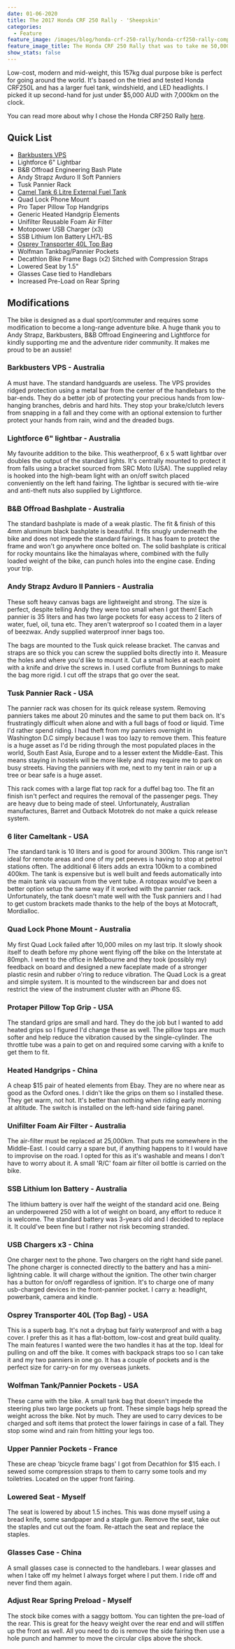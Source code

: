 ```yaml
---
date: 01-06-2020
title: The 2017 Honda CRF 250 Rally - 'Sheepskin'
categories:
  - Feature
feature_image: /images/blog/honda-crf-250-rally/honda-crf250-rally-complete-cover.jpg
feature_image_title: The Honda CRF 250 Rally that was to take me 50,000km from Melbourne to London
show_stats: false
---
```

<p>
Low-cost, modern and mid-weight, this 157kg dual purpose bike is perfect for going around the world. It's based on the tried and tested Honda CRF250L and has a larger fuel tank, windshield, and LED headlights. I picked it up second-hand for just under $5,000 AUD with 7,000km on the clock.
</p>
<p>
You can read more about why I chose the Honda CRF250 Rally <a href="/bikes/2020/05/26/why-the-250-rally/">here</a>.
</p>

<h2>Quick List</h2>

<ul>
  <li>
    <a href="{% post_url 2020-06-05-barkbusters-vps %}">
      Barkbusters VPS
    </a>
  </li>
  <li>Lightforce 6" Lightbar</li>
  <li>B&B Offroad Engineering Bash Plate</li>
  <li>Andy Strapz Avduro II Soft Panniers</li>
  <li>Tusk Pannier Rack</li>
  <li>
    <a href="{% post_url 2020-06-16-camel-tank %}">
      Camel Tank 6 Litre External Fuel Tank
    </a>
  </li>
  <li>Quad Lock Phone Mount</li>
  <li>Pro Taper Pillow Top Handgrips</li>
  <li>Generic Heated Handgrip Elements</li>
  <li>Unifilter Reusable Foam Air Filter</li>
  <li>Motopower USB Charger (x3)</li>
  <li>SSB Lithium Ion Battery LH7L-BS</li>
  <li>
    <a href="{% post_url 2020-06-03-osprey-transporter %}">
      Osprey Transporter 40L Top Bag
    </a>
  </li>
  <li>Wolfman Tankbag/Pannier Pockets</li>
  <li>Decathlon Bike Frame Bags (x2) Sitched with Compression Straps</li>
  <li>Lowered Seat by 1.5"</li>
  <li>Glasses Case tied to Handlebars</li>
  <li>Increased Pre-Load on Rear Spring</li>
</ul>

<h2>Modifications</h2>
The bike is designed as a dual sport/commuter and requires some modification to become a long-range adventure bike. A huge thank you to Andy Strapz, Barkbusters, B&B Offroad Engineering and Lightforce for kindly supporting me and the adventure rider community. It makes me proud to be an aussie! 

<h3>Barkbusters VPS - Australia</h3>
<p>
A must have. The standard handguards are useless. The VPS provides ridged protection using a metal bar from the center of the handlebars to the bar-ends. They do a better job of protecting your precious hands from low-hanging branches, debris and hard hits. They stop your brake/clutch levers from snapping in a fall and they come with an optional extension to further protect your hands from rain, wind and the dreaded bugs.
</p>

<h3>Lightforce 6" lightbar - Australia</h3>
<p>
My favourite addition to the bike. This weatherproof, 6 x 5 watt lightbar over doubles the output of the standard lights. It's centrally mounted to protect it from falls using a bracket sourced from SRC Moto (USA). The supplied relay is hooked into the high-beam light with an on/off switch placed conveniently on the left hand fairing. The lightbar is secured with tie-wire and anti-theft nuts also supplied by Lightforce.
</p>

<h3>B&B Offroad Bashplate - Australia</h3>
<p>
The standard bashplate is made of a weak plastic. The fit & finish of this 4mm aluminum black bashplate is beautiful. It fits snugly underneath the bike and does not impede the standard fairings. It has foam to protect the frame and won't go anywhere once bolted on. The solid bashplate is critical for rocky mountains like the himalayas where, combined with the fully loaded weight of the bike, can punch holes into the engine case. Ending your trip.
</p>

<h3>Andy Strapz Avduro II Panniers - Australia</h3>
<p>
These soft heavy canvas bags are lightweight and strong. The size is perfect, despite telling Andy they were too small when I got them! Each pannier is 35 liters and has two large pockets for easy access to 2 liters of water, fuel, oil, tuna etc. They aren't waterproof so I coated them in a layer of beezwax. Andy supplied waterproof inner bags too.
</p>
<p>
The bags are mounted to the Tusk quick release bracket. The canvas and straps are so thick you can screw the supplied bolts directly into it. Measure the holes and where you'd like to mount it. Cut a small holes at each point with a knife and drive the screws in. I used corflute from Bunnings to make the bag more rigid. I cut off the straps that go over the seat.
</p>

<h3>Tusk Pannier Rack - USA</h3>
<p>
The pannier rack was chosen for its quick release system. Removing panniers takes me about 20 minutes and the same to put them back on. It's frustratingly difficult when alone and with a full bags of food or liquid. Time I'd rather spend riding. I had theft from my panniers overnight in Washington D.C simply because I was too lazy to remove them. This feature is a huge asset as I'd be riding through the most populated places in the world, South East Asia, Europe and to a lesser extent the Middle-East. This means staying in hostels will be more likely and may require me to park on busy streets. Having the panniers with me, next to my tent in rain or up a tree or bear safe is a huge asset.
</p>
<p>
This rack comes with a large flat top rack for a duffel bag too. The fit an finish isn't perfect and requires the removal of the passenger pegs. They are heavy due to being made of steel. Unfortunately, Australian manufactures, Barret and Outback Mototrek do not make a quick release system.
</p>

<h3>6 liter Cameltank - USA</h3>
<p>
The standard tank is 10 liters and is good for around 300km. This range isn't ideal for remote areas and one of my pet peeves is having to stop at petrol stations often. The additional 6 liters adds an extra 100km to a combined 400km. The tank is expensive but is well built and feeds automatically into the main tank via vacuum from the vent tube. A rotopax would've been a better option setup the same way if it worked with the pannier rack. Unfortunately, the tank doesn't mate well with the Tusk panniers and I had to get custom brackets made thanks to the help of the boys at Motocraft, Mordialloc.
</p>

<h3>Quad Lock Phone Mount - Australia</h3>
<p>
My first Quad Lock failed after 10,000 miles on my last trip. It slowly shook itself to death before my phone went flying off the bike on the Interstate at 80mph. I went to the office in Melbourne and they took (possibly my) feedback on board and designed a new faceplate made of a stronger plastic resin and rubber o'ring to reduce vibration. The Quad Lock is a great and simple system. It is mounted to the windscreen bar and does not restrict the view of the instrument cluster with an iPhone 6S.
</p>

<h3>Protaper Pillow Top Grip - USA</h3>
<p>
The standard grips are small and hard. They do the job but I wanted to add heated grips so I figured I'd change these as well. The pillow tops are much softer and help reduce the vibration caused by the single-cylinder. The throttle tube was a pain to get on and required some carving with a knife to get them to fit.
</p>
<h3>Heated Handgrips - China</h3>
<p>
A cheap $15 pair of heated elements from Ebay. They are no where near as good as the Oxford ones. I didn't like the grips on them so I installed these. They get warm, not hot. It's better than nothing when riding early morning at altitude. The switch is installed on the left-hand side fairing panel.
</p>
<h3>Unifilter Foam Air Filter - Australia</h3>
<p>
The air-filter must be replaced at 25,000km. That puts me somewhere in the Middle-East. I could carry a spare but, if anything happens to it I would have to improvise on the road. I opted for this as it's washable and means I don't have to worry about it. A small 'R/C' foam air filter oil bottle is carried on the bike.
</p>
<h3>SSB Lithium Ion Battery - Australia</h3>
<p>
The lithium battery is over half the weight of the standard acid one. Being an underpowered 250 with a lot of weight on board, any effort to reduce it is welcome. The standard battery was 3-years old and I decided to replace it. It could've been fine but I rather not risk becoming stranded. 
</p>
<h3>USB Chargers x3 - China</h3>
<p>
One charger next to the phone. Two chargers on the right hand side panel. The phone charger is connected directly to the battery and has a mini-lightning cable. It will charge without the ignition. The other twin charger has a button for on/off regardless of ignition. It's to charge one of many usb-charged devices in the front-pannier pocket. I carry a: headlight, powerbank, camera and kindle.
</p>
<h3>Osprey Transporter 40L (Top Bag) - USA</h3>
<p>
This is a superb bag. It's not a drybag but fairly waterproof and with a bag cover. I prefer this as it has a flat-bottom, low-cost and great build quality. The main features I wanted were the two handles it has at the top. Ideal for pulling on and off the bike. It comes with backpack straps too so I can take it and my two panniers in one go. It has a couple of pockets and is the perfect size for carry-on for my overseas junkets.
</p>
<h3>Wolfman Tank/Pannier Pockets - USA</h3>
<p>
These came with the bike. A small tank bag that doesn't impede the steering plus two large pockets up front. These simple bags help spread the weight across the bike. Not by much. They are used to carry devices to be charged and soft items that protect the lower fairings in case of a fall. They stop some wind and rain from hitting your legs too.
</p>
<h3>Upper Pannier Pockets - France</h3>
<p>
These are cheap 'bicycle frame bags' I got from Decathlon for $15 each. I sewed some compression straps to them to carry some tools and my toiletries. Located on the upper front fairing.
</p>
<h3>Lowered Seat - Myself</h3>
<p>
The seat is lowered by about 1.5 inches. This was done myself using a bread knife, some sandpaper and a staple gun. Remove the seat, take out the staples and cut out the foam. Re-attach the seat and replace the staples.
</p>
<h3>Glasses Case - China</h3>
<p>
A small glasses case is connected to the handlebars. I wear glasses and when I take off my helmet I always forget where I put them. I ride off and never find them again.
</p>
<h3>Adjust Rear Spring Preload - Myself</h3>
<p>
The stock bike comes with a saggy bottom. You can tighten the pre-load of the rear. This is great for the heavy weight over the rear end and will stiffen up the front as well. All you need to do is remove the side fairing then use a hole punch and hammer to move the circular clips above the shock.
</p>